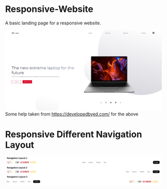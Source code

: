 # Responsive-Website
A basic landing page for a responsive website.


![Screenshot Missing](https://github.com/RitvikKhanna/Responsive-Website/blob/master/img/screenshot.png)
Some help taken from https://developedbyed.com/ for the above


# Responsive Different Navigation Layout
![Broken Image](https://github.com/RitvikKhanna/Responsive-Website/blob/master/screenshot.png)
